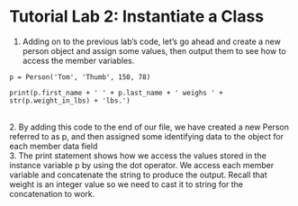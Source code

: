 # Tutorial Lab 2: Instantiate a Class

1. Adding on to the previous lab’s code, let’s go ahead and create a new person object and assign some values, then output them to see how to access the member variables.<br>

```
p = Person('Tom', 'Thumb', 150, 78)

print(p.first_name + ' ' + p.last_name + ' weighs ' + str(p.weight_in_lbs) + 'lbs.')
```

<br>
2. By adding this code to the end of our file, we have created a new Person referred to as p, and then assigned some identifying data to the object for each member data field
<br>
3. The print statement shows how we access the values stored in the instance variable p by using the dot operator. We access each member variable and concatenate the string to produce the output. Recall that weight is an integer value so we need to cast it to string for the concatenation to work.
